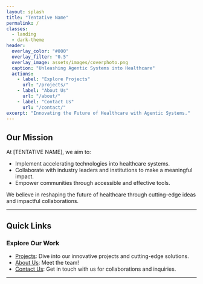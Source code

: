```yaml
---
layout: splash
title: "Tentative Name"
permalink: /
classes:
  - landing
  - dark-theme
header:
  overlay_color: "#000"
  overlay_filter: "0.5"
  overlay_image: assets/images/coverphoto.png
  caption: "Unleashing Agentic Systems into Healthcare"
  actions:
    - label: "Explore Projects"
      url: "/projects/"
    - label: "About Us"
      url: "/about/"
    - label: "Contact Us"
      url: "/contact/"
excerpt: "Innovating the Future of Healthcare with Agentic Systems."
---
```


## Our Mission

At [TENTATIVE NAME], we aim to:
- Implement accelerating technologies into healthcare systems.
- Collaborate with industry leaders and institutions to make a meaningful impact.
- Empower communities through accessible and effective tools.

We believe in reshaping the future of healthcare through cutting-edge ideas and impactful collaborations.

---

## Quick Links

### **Explore Our Work**
- [Projects](/projects/): Dive into our innovative projects and cutting-edge solutions.
- [About Us](/about/): Meet the team!
- [Contact Us](/contact/): Get in touch with us for collaborations and inquiries.

---

